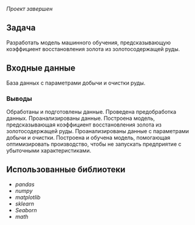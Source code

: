*Проект завершен*

## Задача
Разработать модель машинного обучения, предсказывающую коэффициент восстановления золота из золотосодержащей руды.


## Входные данные
База данных с параметрами добычи и очистки руды.

### Выводы
Обработаны и подготовлены данные.
Проведена предобработка данных.
Проанализированы данные.
Построена модель, предсказывающая коэффициент восстановления золота из золотосодержащей руды. 
Проанализированы данные с параметрами добычи и очистки.
Построена и обучена модель, помогающая оптимизировать производство, чтобы не запускать предприятие с убыточными характеристиками.

## Использованные библиотеки
- *pandas*
- *numpy*
- *matplotlib*
- *sklearn*
- *Seaborn*
- *math*

